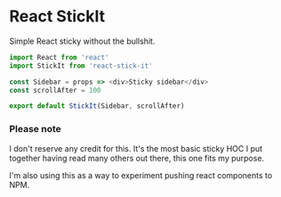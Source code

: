 # React StickIt

Simple React sticky without the bullshit.

```js
import React from 'react'
import StickIt from 'react-stick-it'

const Sidebar = props => <div>Sticky sidebar</div>
const scrollAfter = 100

export default StickIt(Sidebar, scrollAfter)
```

### Please note
I don't reserve any credit for this. It's the most basic sticky HOC I put together having read many others out there, this one fits my purpose.

I'm also using this as a way to experiment pushing react components to NPM.
